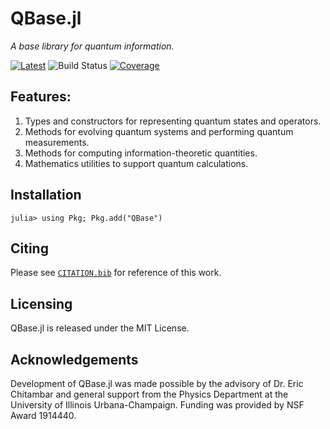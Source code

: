 # QBase.jl

*A base library for quantum information.*

[![Latest](https://img.shields.io/badge/docs-latest-blue.svg)](https://ChitambarLab.github.io/QBase.jl/dev)
![Build Status](https://github.com/ChitambarLab/QBase.jl/blob/main/.github/workflows/run_tests.yml/badge.svg?branch=main)
[![Coverage](https://codecov.io/gh/ChitambarLab/QBase.jl/branch/master/graph/badge.svg)](https://codecov.io/gh/chitambarlab/QBase.jl)

## Features:
  1. Types and constructors for representing quantum states and operators.
  2. Methods for evolving quantum systems and performing quantum measurements.
  3. Methods for computing information-theoretic quantities.
  4. Mathematics utilities to support quantum calculations.

## Installation

```
julia> using Pkg; Pkg.add("QBase")
```

## Citing

Please see [`CITATION.bib`](https://github.com/ChitambarLab/QBase.jl/blob/master/CITATION.bib)
for reference of this work.

## Licensing

QBase.jl is released under the MIT License.

## Acknowledgements

Development of QBase.jl was made possible by the advisory of Dr. Eric Chitambar
and general support from the Physics Department at the University of Illinois
Urbana-Champaign. Funding was provided by NSF Award 1914440.
